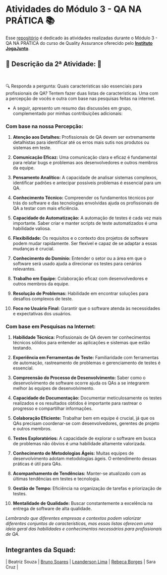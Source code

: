 # Atividades do Módulo 3 - QA NA PRÁTICA 📚

Esse [repositório](https://github.com/LeanDevLima/Squad02_M3) é dedicado às atividades realizadas durante o Módulo 3 - QA NA PRÁTICA do curso de Quality Assurance oferecido pelo [**Instituto JogaJunto**](https://www.jogajuntoinstituto.org/). 

## 🚀 Descrição da 2ª Atividade: 🌟
<br>

🔍 Responda a pergunta: Quais características são essenciais para profissionais de QA? Tentem fazer duas listas de características. Uma com a percepção de vocês e outra com base nas pesquisas feitas na internet.

 - A seguir, apresento um resumo das discussões em grupo, complementado por minhas contribuições adicionais:

### Com base na nossa Percepção:

1. **Atenção aos Detalhes:** Profissionais de QA devem ser extremamente detalhistas para identificar até os erros mais sutis nos produtos ou sistemas em teste.

2. **Comunicação Eficaz:** Uma comunicação clara e eficaz é fundamental para relatar bugs e problemas aos desenvolvedores e outros membros da equipe.

3. **Pensamento Analítico:** A capacidade de analisar sistemas complexos, identificar padrões e antecipar possíveis problemas é essencial para um QA.

4. **Conhecimento Técnico:** Compreender os fundamentos técnicos por trás do software e das tecnologias envolvidas ajuda os profissionais de QA a testar com mais eficiência.

5. **Capacidade de Automatização:** A automação de testes é cada vez mais importante. Saber criar e manter scripts de teste automatizados é uma habilidade valiosa.

6. **Flexibilidade:** Os requisitos e o contexto dos projetos de software podem mudar rapidamente. Ser flexível e capaz de se adaptar a essas mudanças é crucial.

7. **Conhecimento do Domínio:** Entender o setor ou a área em que o software será usado ajuda a direcionar os testes para cenários relevantes.

8. **Trabalho em Equipe:** Colaboração eficaz com desenvolvedores e outros membros da equipe.

9. **Resolução de Problemas:** Habilidade em encontrar soluções para desafios complexos de teste.

10. **Foco no Usuário Final:** Garantir que o software atenda às necessidades e expectativas dos usuários.

### Com base em Pesquisas na Internet:

1. **Habilidade Técnica:** Profissionais de QA devem ter conhecimentos técnicos sólidos para entender as aplicações e sistemas que estão testando.

2. **Experiência em Ferramentas de Teste:** Familiaridade com ferramentas de automação, rastreamento de problemas e gerenciamento de testes é essencial.

3. **Compreensão do Processo de Desenvolvimento:** Saber como o desenvolvimento de software ocorre ajuda os QAs a se integrarem melhor às equipes de desenvolvimento.

4. **Capacidade de Documentação:** Documentar meticulosamente os testes realizados e os resultados obtidos é importante para rastrear o progresso e compartilhar informações.

5. **Colaboração Eficiente:** Trabalhar bem em equipe é crucial, já que os QAs precisam coordenar-se com desenvolvedores, gerentes de projeto e outros membros.

6. **Testes Exploratórios:** A capacidade de explorar o software em busca de problemas não óbvios é uma habilidade altamente valorizada.

7. **Conhecimento de Metodologias Ágeis:** Muitas equipes de desenvolvimento adotam metodologias ágeis. O entendimento dessas práticas é útil para QAs.

8. **Acompanhamento de Tendências:** Manter-se atualizado com as últimas tendências em testes e tecnologia.

9. **Gestão de Tempo:** Eficiência na organização de tarefas e priorização de testes.

10. **Mentalidade de Qualidade:** Buscar constantemente a excelência na entrega de software de alta qualidade.

*Lembrando que diferentes empresas e contextos podem valorizar diferentes conjuntos de características, mas essas listas oferecem uma ideia geral das habilidades e conhecimentos necessários para profissionais de QA.*
## Integrantes da Squad:

| Beatriz Souza  | [Bruno Soares](https://www.linkedin.com/in/bruno-soaresdev/)  | [Leanderson Lima](https://www.linkedin.com/in/leanderson-dias-de-lima/) | [Rebeca Borges](https://www.linkedin.com/in/rebecaborgess/) | Sara Cruz | 